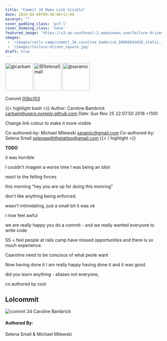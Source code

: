 ```yaml
---
title: "Commit 34 Make Link Visible"
date: 2019-04-08T09:30:00+11:00
excerpt: ""
cover_padding_class: 'pv7-l'
cover_dimming_class: 'none'
featured_image: 'https://s3-ap-southeast-2.amazonaws.com/failure-driven-blog/railscamp-24-woodfield-hobart/commit_34_caroline_bambrick_b089db4d438.gif'
images:
 - '/images/rails-camp/commit_34_caroline_bambrick_b089db4d438_static.jpg'
 - '/images/failure-driven_square.jpg'
draft: true
---
```


<img alt="@carbam" src="//github.com/carbam.png" style="display: inline; width: 88px;" height="88" />
<img alt="@SelenaSmall" src="//github.com/SelenaSmall.png" style="display: inline; width: 88px;" height="88" />
<img alt="@saramic" src="//github.com/saramic.png" style="display: inline; width: 88px;" height="88" />

Commit [00bc103](https://github.com/failure-driven/railscamp-search-term/commit/00bc1035cfd200ae3359b8a7643f4071f3d24c06)

{{< highlight bash >}}
Author: Caroline Bambrick <carbam@users.noreply.github.com>
Date:   Sun Nov 25 22:07:50 2018 +1100

Change link colour to make it more visible

Co-authored-by: Michael Milewski <saramic@gmail.com>
Co-authored-by: Selena Small <selenawiththetattoo@gmail.com>
{{< / highlight >}}

**TODO**

it was horrible

I couldn't imagein a worse time I was being an idiot

react to the felling forces

this morning "hey you are up for doing this monring"

don't like anything being enforced.


wasn't intimidating, just a small bit it was ok

I now feel awful

we are really happy you do a commit - and we really wanted everyone to write
code

SS = feel people at rails camp have missed opportunities and there is so much
experience.

Caaroline need to be concious of what peole want

Now having done it I am really happy having done it and it was good.

did you learn anything - aliases not everyone,

co authored by cool

## Lolcommit

![commit 34 Caroline Bambrick](https://s3-ap-southeast-2.amazonaws.com/failure-driven-blog/railscamp-24-woodfield-hobart/commit_34_caroline_bambrick_b089db4d438.gif)

#### Authored By:

Selena Small & Michael Milewski
